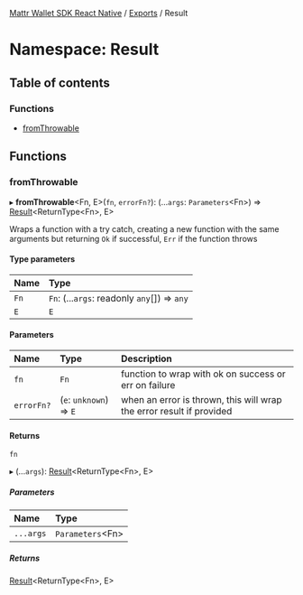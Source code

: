 [Mattr Wallet SDK React Native](../README.md) / [Exports](../modules.md) / Result

# Namespace: Result

## Table of contents

### Functions

- [fromThrowable](result.md#fromthrowable)

## Functions

### fromThrowable

▸ **fromThrowable**<Fn, E\>(`fn`, `errorFn?`): (...`args`: `Parameters`<Fn\>) => [Result](result.md)<ReturnType<Fn\>, E\>

Wraps a function with a try catch, creating a new function with the same
arguments but returning `Ok` if successful, `Err` if the function throws

#### Type parameters

| Name | Type |
| :------ | :------ |
| `Fn` | `Fn`: (...`args`: readonly `any`[]) => `any` |
| `E` | `E` |

#### Parameters

| Name | Type | Description |
| :------ | :------ | :------ |
| `fn` | `Fn` | function to wrap with ok on success or err on failure |
| `errorFn?` | (`e`: `unknown`) => `E` | when an error is thrown, this will wrap the error result if provided |

#### Returns

`fn`

▸ (...`args`): [Result](result.md)<ReturnType<Fn\>, E\>

##### Parameters

| Name | Type |
| :------ | :------ |
| `...args` | `Parameters`<Fn\> |

##### Returns

[Result](result.md)<ReturnType<Fn\>, E\>
